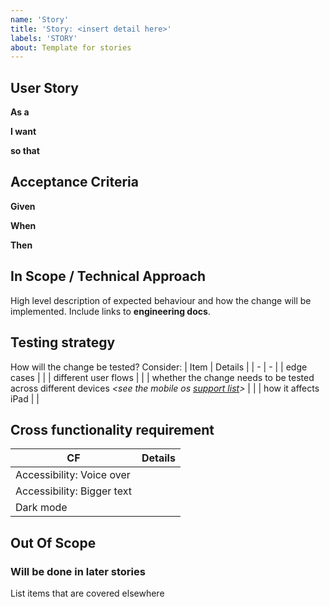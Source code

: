 ```yaml
---
name: 'Story'
title: 'Story: <insert detail here>'
labels: 'STORY'
about: Template for stories
---
```


## User Story

**As a** _<description of user>_
  
**I want** _<functionality>_ 
  
**so that** _<benefit>_

## Acceptance Criteria

**Given** _<how things begin>_
  
**When** _<action taken>_
  
**Then** _<outcome of taking action>_

## In Scope / Technical Approach

High level description of expected behaviour and how the change will be implemented. Include links to **engineering docs**.

## Testing strategy

How will the change be tested? Consider:
| Item | Details |
| - | - |
| edge cases | |
| different user flows | |
| whether the change needs to be tested across different devices _<see the mobile os [support list](https://garage.rea-group.com/sites/consumer-product-experience/core-growth/growth/documents/326866/cx-mobile-usage-device-and-os)>_ | |
| how it affects iPad | |

## Cross functionality requirement
| CF | Details |
| - | - |
| Accessibility: Voice over | |
| Accessibility: Bigger text | |
| Dark mode | |

## Out Of Scope

### Will be done in later stories

List items that are covered elsewhere

